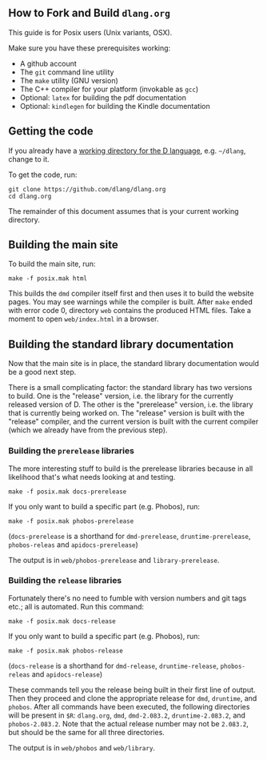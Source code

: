 How to Fork and Build `dlang.org`
--

This guide is for Posix users (Unix variants, OSX).

Make sure you have these prerequisites working:

* A github account
* The `git` command line utility
* The `make` utility (GNU version)
* The C++ compiler for your platform (invokable as `gcc`)
* Optional: `latex` for building the pdf documentation
* Optional: `kindlegen` for building the Kindle documentation

## Getting the code

If you already have a [working directory for the D language](https://wiki.dlang.org/Building_under_Posix#Fetch_repositories_from_GitHub),
e.g. `~/dlang`, change to it.

To get the code, run:

```
git clone https://github.com/dlang/dlang.org
cd dlang.org
```

The remainder of this document assumes that is your current working directory.

## Building the main site

To build the main site, run:

```
make -f posix.mak html
```

This builds the `dmd` compiler itself first and then uses it to build the
website pages. You may see warnings while the compiler is built. After `make`
ended with error code 0, directory `web` contains the produced HTML
files. Take a moment to open `web/index.html` in a browser.

## Building the standard library documentation

Now that the main site is in place, the standard library documentation would be
a good next step.

There is a small complicating factor: the standard library has two versions to
build. One is the "release" version, i.e. the library for the currently released
version of D. The other is the "prerelease" version, i.e. the library that is
currently being worked on. The "release" version is built with the "release"
compiler, and the current version is built with the current compiler (which we
already have from the previous step).

### Building the `prerelease` libraries

The more interesting stuff to build is the prerelease libraries because in all
likelihood that's what needs looking at and testing.

```
make -f posix.mak docs-prerelease
```

If you only want to build a specific part (e.g. Phobos), run:

```
make -f posix.mak phobos-prerelease
```

(`docs-prerelease` is a shorthand for `dmd-prerelease`, `druntime-prerelease`, `phobos-releas` and `apidocs-prerelease`)

The output is in `web/phobos-prerelease` and `library-prerelease`.

### Building the `release` libraries

Fortunately there's no need to fumble with version numbers and git tags etc.;
all is automated. Run this command:

```
make -f posix.mak docs-release
```

If you only want to build a specific part (e.g. Phobos), run:

```
make -f posix.mak phobos-release
```

(`docs-release` is a shorthand for `dmd-release`, `druntime-release`, `phobos-releas` and `apidocs-release`)

These commands tell you the release being built in their first line of output.
Then they proceed and clone the appropriate release for `dmd`, `druntime`, and
`phobos`. After all commands have been executed, the following directories will
be present in `$R`: `dlang.org`, `dmd`, `dmd-2.083.2`, `druntime-2.083.2`, and
`phobos-2.083.2`. Note that the actual release number may not be `2.083.2`, but
should be the same for all three directories.

The output is in `web/phobos` and `web/library`.
